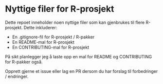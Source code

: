 # Nyttige filer for R-prosjekt

Dette repoet inneholder noen nyttige filer som kan gjenbrukes til flere R-prosjekt. Dette inkluderer: 

- En .gitignore-fil for R-prosjekt / R-pakker
- En README-mal for R-prosjekt
- En CONTRIBUTING-mal for R-prosjekt

På sikt planlegger jeg å laste opp en mal for README og CONTRIBUTING for R-pakker også. 

Opprett gjerne et issue eller lag en PR dersom du har forslag til forbedringer / endringer. 

